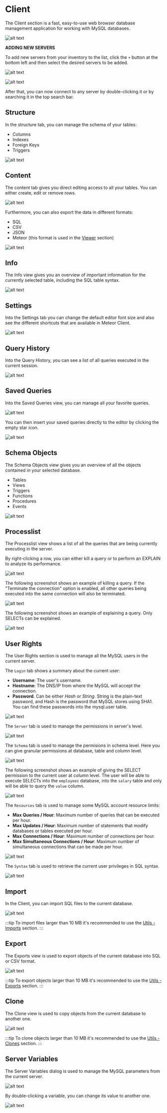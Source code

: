 # Client

The Client section is a fast, easy-to-use web browser database management application for working with MySQL databases.

![alt text](../../assets/client/client.png "Client - Editor")

**ADDING NEW SERVERS**

To add new servers from your inventory to the list, click the `+` button at the bottom left and then select the desired servers to be added. 

![alt text](../../assets/client/client-servers.png "Client - Servers")

![alt text](../../assets/client/client-servers-new.png "Client - New Server")

After that, you can now connect to any server by double-clicking it or by searching it in the top search bar.

## Structure

In the structure tab, you can manage the schema of your tables: 

- Columns
- Indexes
- Foreign Keys
- Triggers

![alt text](../../assets/client/client-structure.png "Client - Structure")

## Content

The content tab gives you direct editing access to all your tables. You can either create, edit or remove rows.

![alt text](../../assets/client/client-content.png "Client - Content")

Furthermore, you can also export the data in different formats:

- SQL
- CSV
- JSON
- Meteor (this format is used in the [Viewer](../viewer) section)

![alt text](../../assets/client/client-content-export.png "Client - Content Export")

## Info

The Info view gives you an overview of important information for the currently selected table, including the SQL table syntax.

![alt text](../../assets/client/client-info.png "Client - Info")

## Settings

Into the Settings tab you can change the default editor font size and also see the different shortcuts that are available in Meteor Client. 

![alt text](../../assets/client/client-settings.png "Client - Settings")

## Query History

Into the Query History, you can see a list of all queries executed in the current session.

![alt text](../../assets/client/client-query-history.png "Client - Query History")

## Saved Queries

Into the Saved Queries view, you can manage all your favorite queries.

![alt text](../../assets/client/client-saved-queries1.png "Client - Saved Queries 1")

You can then insert your saved queries directly to the editor by clicking the empty star icon.

![alt text](../../assets/client/client-saved-queries2.png "Client - Saved Queries 2")

## Schema Objects

The Schema Objects view gives you an overview of all the objects contained in your selected database.

- Tables
- Views
- Triggers
- Functions
- Procedures
- Events

![alt text](../../assets/client/client-schema-objects.png "Client - Schema Objects")

## Processlist

The Processlist view shows a list of all the queries that are being currently executing in the server.

By right-clicking a row, you can either kill a query or to perform an EXPLAIN to analyze its performance.

![alt text](../../assets/client/client-processlist.png "Client - Processlist")

The following screenshot shows an example of killing a query. If the "Terminate the connection" option is enabled, all other queries being executed into the same connection will also be terminated.

![alt text](../../assets/client/client-processlist-kill.png "Client - Processlist Kill")

The following screenshot shows an example of explaining a query. Only SELECTs can be explained.

![alt text](../../assets/client/client-processlist-explain.png "Client - Processlist Explain")

## User Rights

The User Rights section is used to manage all the MySQL users in the current server.

The `Login` tab shows a summary about the current user:

- **Username**: The user's username.
- **Hostname**: The DNS/IP from where the MySQL will accept the connection.
- **Password**. Can be either *Hash* or *String*. String is the plain-text password, and Hash is the password that MySQL stores using SHA1. You can find these passwords into the mysql.user table. 

![alt text](../../assets/client/client-rights-login.png "Client - User Rights - Login")

The `Server` tab is used to manage the permissions in server's level.

![alt text](../../assets/client/client-rights-server.png "Client - User Rights - Server")

The `Schema` tab is used to manage the permisions in schema level. Here you can give granular permissions at database, table and column level.

![alt text](../../assets/client/client-rights-schema.png "Client - User Rights - Schema")

The following screenshot shows an example of giving the SELECT permission to the current user at column level. The user will be able to execute SELECTs into the `employees` database, into the `salary` table and only will be able to query the `value` column.

![alt text](../../assets/client/client-rights-schema-edit.png "Client - User Rights - Schema Edit")

The `Resources` tab is used to manage some MySQL account resource limits:

- **Max Queries / Hour**: Maximum number of queries that can be executed per hour.
- **Max Updates / Hour**: Maximum number of statements that modify databases or tables executed per hour.
- **Max Connections / Hour**: Maximum number of connections per hour.
- **Max Simultaneous Connections / Hour**: Maximum number of simultaneous connections that can be made per hour.

![alt text](../../assets/client/client-rights-resources.png "Client - User Rights - Resources")

The `Syntax` tab is used to retrieve the current user privileges in SQL syntax. 

![alt text](../../assets/client/client-rights-sql.png "Client - User Rights - SQL Syntax")

## Import

In the Client, you can import SQL files to the current database.

![alt text](../../assets/client/client-import.png "Client - Import")

:::tip
To import files larger than 10 MB it's recommended to use the [Utils - Imports](./utils#imports) section.
:::

## Export

The Exports view is used to export objects of the current database into SQL or CSV format.

![alt text](../../assets/client/client-export.png "Client - Export")

:::tip
To export objects larger than 10 MB it's recommended to use the [Utils - Exports](./utils#exports) section.
:::

## Clone

The Clone view is used to copy objects from the current database to another one.

![alt text](../../assets/client/client-clone.png "Client - Clone")

:::tip
To clone objects larger than 10 MB it's recommended to use the [Utils - Clones](./utils#clones) section.
:::

## Server Variables

The Server Variables dialog is used to manage the MySQL parameters from the current server.

![alt text](../../assets/client/client-variables1.png "Client - Server Variables")

By double-clicking a variable, you can change its value to another one.

![alt text](../../assets/client/client-variables2.png "Client - Server Variables")